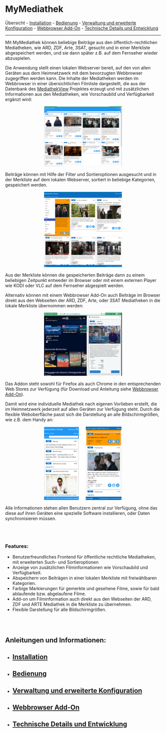 ﻿# MyMediathek

Übersicht - [Installation](docs/install.md) - [Bedienung](docs/usage.md) - [Verwaltung und erweiterte Konfiguration](docs/config.md) - [Webbrowser Add-On](docs/addon.md) - [Technische Details und Entwicklung](docs/develop.md)
***

Mit MyMediathek können beliebige Beiträge aus den öffentlich-rechtlichen Mediatheken, wie ARD, ZDF, Arte, 3SAT, gesucht und in einer Merkliste abgespeichert werden, und sie dann später z.B. auf dem Fernseher wieder abzuspielen. 

Die Anwendung stellt einen lokalen Webserver bereit, auf den von allen Geräten aus dem Heimnetzwerk mit dem bevorzugten Webbrowser zugegriffen werden kann.  Die Inhalte der Mediatheken werden im Webbrowser in einer übersichtlichen Filmliste dargestellt, die aus der Datenbank des [MediathekView](https://mediathekview.de/) Projektes erzeugt und mit zusätzlichen Informationen aus den Mediatheken, wie Vorschaubild und Verfügbarkeit ergänzt wird:

<p align="center">
  <img src="docs/images/Filmliste.png" alt="filmliste" width=50%/> 
</p>

Beiträge können mit Hilfe der Filter und Sortieroptionen ausgesucht und in der Merkliste auf dem lokalen Webserver, sortiert in beliebige Kategorien, gespeichert werden.

<p align="center">
  <img src="docs/images/Merkliste_gross.png" alt="merkliste" width=50%/>
</p>

Aus der Merkliste können die gespeicherten Beiträge dann zu einem beliebigen Zeitpunkt entweder im Browser oder mit einem externen Player wie KODI oder VLC auf dem Fernseher abgespielt werden. 

Alternativ können mit einem Webbrowser Add-On auch Beiträge im Browser direkt aus den Webseiten der ARD, ZDF, Arte, oder 3SAT Mediatheken in die lokale Merkliste übernommen werden:

<p align="center">
  <img src="docs/images/Firefox5.png" alt="drawing" width=50%/>
</p>

Das Addon steht sowohl für Firefox als auch Chrome in den entsprechenden Web Stores zur Verfügung (für Download und Anleitung siehe [Webbrowser Add-On](docs/addon.md)).

Damit wird eine individuelle Mediathek nach eigenen Vorlieben erstellt, die im Heimnetzwerk jederzeit auf allen Geräten zur Verfügung steht. Durch die flexible Weboberfläche passt sich die Darstellung an alle Bildschirmgrößen, wie z.B. dem Handy an:

<p align="center">
  <img src="docs/images/Merkliste.png" alt="merkliste" width=50%/> 
</p>

Alle Informationen stehen allen Benutzern zentral zur Verfügung, ohne das diese auf ihren Geräten eine spezielle Software installieren, oder Daten synchronisieren müssen.

<br><br>

### Features: ###

- Benutzerfreundliches Frontend für öffentliche rechtliche Mediatheken, mit erweiterten Such- und Sortieroptionen
- Anzeige von zusätzlichen Filminformationen wie Vorschaubild und Verfügbarkeit.
- Abspeichern von Beiträgen in einer lokalen Merkliste mit freiwählbaren Kategorien. 
- Farbige Markierungen für gemerkte und gesehene Filme, sowie für bald ablaufende bzw. abgelaufene Filme.
- Add-on um Filminformation auch direkt aus den Webseiten der ARD, ZDF und ARTE Mediathek in die Merkliste zu übernehmen.
- Flexible Darstellung für alle Bildschirmgrößen.

<br><br>


## Anleitungen und Informationen: ##

- ## [Installation](docs/install.md) ##
- ## [Bedienung](docs/usage.md) ##
- ## [Verwaltung und erweiterte Konfiguration](docs/config.md) ##
- ## [Webbrowser Add-On](docs/addon.md) ##
- ## [Technische Details und Entwicklung](docs/develop.md) ##


